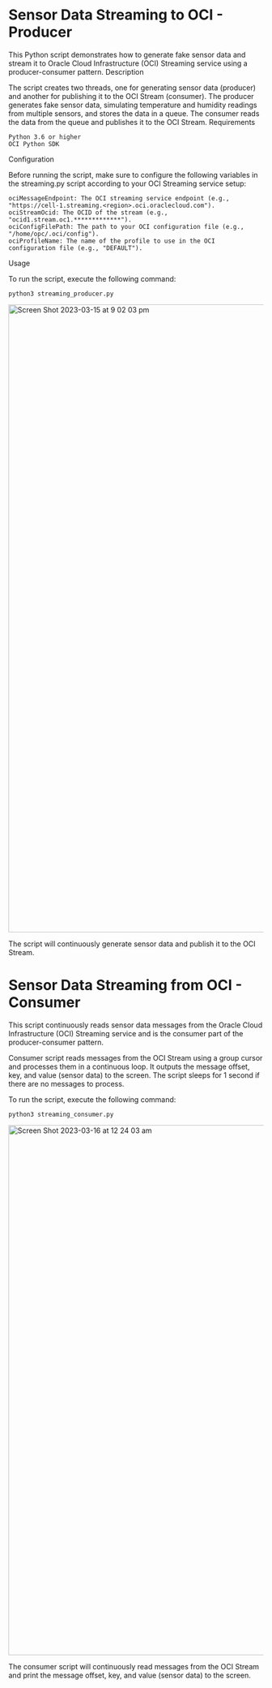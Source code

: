 # Sensor Data Streaming to OCI - Producer

This Python script demonstrates how to generate fake sensor data and stream it to Oracle Cloud Infrastructure (OCI) Streaming service using a producer-consumer pattern.
Description

The script creates two threads, one for generating sensor data (producer) and another for publishing it to the OCI Stream (consumer). The producer generates fake sensor data, simulating temperature and humidity readings from multiple sensors, and stores the data in a queue. The consumer reads the data from the queue and publishes it to the OCI Stream.
Requirements

    Python 3.6 or higher
    OCI Python SDK

Configuration

Before running the script, make sure to configure the following variables in the streaming.py script according to your OCI Streaming service setup:

    ociMessageEndpoint: The OCI streaming service endpoint (e.g., "https://cell-1.streaming.<region>.oci.oraclecloud.com").
    ociStreamOcid: The OCID of the stream (e.g., "ocid1.stream.oc1.*************").
    ociConfigFilePath: The path to your OCI configuration file (e.g., "/home/opc/.oci/config").
    ociProfileName: The name of the profile to use in the OCI configuration file (e.g., "DEFAULT").

Usage

To run the script, execute the following command:

```
python3 streaming_producer.py
```

<img width="1238" alt="Screen Shot 2023-03-15 at 9 02 03 pm" src="https://user-images.githubusercontent.com/39692236/225275632-5be49399-63af-4df0-be9e-96a74bb8792d.png">

The script will continuously generate sensor data and publish it to the OCI Stream.

# Sensor Data Streaming from OCI - Consumer

This script continuously reads sensor data messages from the Oracle Cloud Infrastructure (OCI) Streaming service and is the consumer part of the producer-consumer pattern.

Consumer script reads messages from the OCI Stream using a group cursor and processes them in a continuous loop. It outputs the message offset, key, and value (sensor data) to the screen. The script sleeps for 1 second if there are no messages to process.

To run the script, execute the following command:

```
python3 streaming_consumer.py
```

<img width="1045" alt="Screen Shot 2023-03-16 at 12 24 03 am" src="https://user-images.githubusercontent.com/39692236/225321942-49804a28-cdc6-49ab-8e00-d681145068fe.png">

The consumer script will continuously read messages from the OCI Stream and print the message offset, key, and value (sensor data) to the screen.




